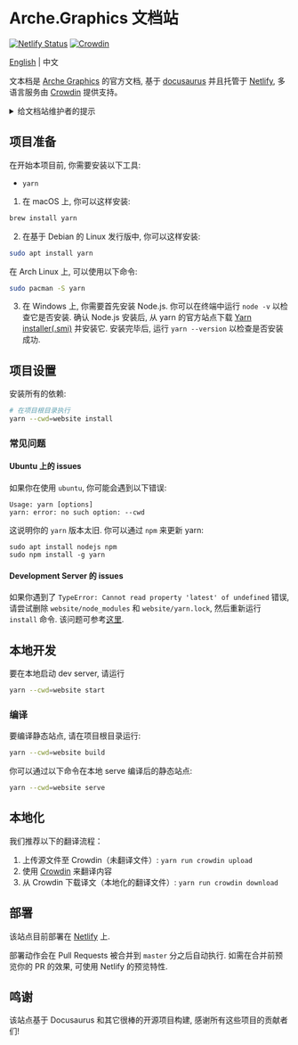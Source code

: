 # Arche.Graphics 文档站

[![Netlify Status](https://api.netlify.com/api/v1/badges/6efa698d-b180-4836-a596-09167462b860/deploy-status)](https://app.netlify.com/sites/archegraphics/deploys)
[![Crowdin](https://badges.crowdin.net/digitalarche/localized.svg)](https://crowdin.com/project/digitalarche)

[English]:./README.md

[中文]:./README-zh_CN.md

[English] | 中文

文本档是 [Arche Graphics](https://arche.graphics) 的官方文档, 基于 [docusaurus](https://docusaurus.io/)
并且托管于 [Netlify](https://www.netlify.com), 多语言服务由 [Crowdin](https://crowdin.com) 提供支持。

<details>
  <summary>给文档站维护者的提示</summary>

我们遵循本文档对应的 [docusaurus 指南](https://docusaurus.io/docs/i18n/crowdin#crowdin-tutorial)进行翻译工作. 请阅读这份指南以了解技术细节.

如果你希望单独在本地为某个具体的多语言项启用开发服务环境, 在命令后添加 `--locale TARGET_LOCALE` 即可, 比如, 为 `zh-Hans` 启动服务环境的命令:

  ```bash
  yarn --cwd=website start --locale zh-Hans
  ```

要预览翻译后的网站效果, 可执行

  ```bash
  yarn --cwd=website run crowdin download
  ```

以下载经过**通过审核**的的翻译项到你本地, 并执行上文的 `start` 命令, 在本地预览你关心的多语言项.

注意, 你可能需要在本地设置相应的环境变量 `CROWDIN_TOKEN`. 如果你有对应的权限, 可以从 Crowdin 的设置页生成 token.

为了适配源文件可能的重构, 你需要不定期地检查或重构 Crowdin 上的文件结构. 更多细节请参考[这里](https://docusaurus.io/docs/i18n/crowdin#maintaining-your-site).
</details>

## 项目准备

在开始本项目前, 你需要安装以下工具:

- `yarn`

1. 在 macOS 上, 你可以这样安装:

```bash
brew install yarn
```

2. 在基于 Debian 的 Linux 发行版中, 你可以这样安装:

```bash
sudo apt install yarn
```

在 Arch Linux 上, 可以使用以下命令:

```bash
sudo pacman -S yarn
```

3. 在 Windows 上, 你需要首先安装 Node.js. 你可以在终端中运行 `node -v` 以检查它是否安装. 确认 Node.js 安装后, 从 yarn
   的官方站点下载 [Yarn installer(.smi)](https://classic.yarnpkg.com/en/docs/install#windows-stable) 并安装它. 安装完毕后,
   运行 `yarn --version` 以检查是否安装成功.

## 项目设置

安装所有的依赖:

```bash
# 在项目根目录执行
yarn --cwd=website install
```

### 常见问题

#### Ubuntu 上的 issues

如果你在使用 `ubuntu`, 你可能会遇到以下错误:

```
Usage: yarn [options]
yarn: error: no such option: --cwd
```

这说明你的 `yarn` 版本太旧. 你可以通过 `npm` 来更新 yarn:

```
sudo apt install nodejs npm
sudo npm install -g yarn
```

#### Development Server 的 issues

如果你遇到了 `TypeError: Cannot read property 'latest' of undefined` 错误, 请尝试删除 `website/node_modules` 和 `website/yarn.lock`,
然后重新运行 `install` 命令. 该问题可参考[这里](https://github.com/facebook/docusaurus/issues/5106).

## 本地开发

要在本地启动 dev server, 请运行

```bash
yarn --cwd=website start
```

### 编译

要编译静态站点, 请在项目根目录运行:

```bash
yarn --cwd=website build
```

你可以通过以下命令在本地 serve 编译后的静态站点:

```bash
yarn --cwd=website serve
```

## 本地化

我们推荐以下的翻译流程：

1. 上传源文件至 Crowdin（未翻译文件）: ```yarn run crowdin upload```
2. 使用 [Crowdin](https://crowdin.com/project/digitalarche) 来翻译内容
3. 从 Crowdin 下载译文（本地化的翻译文件）: ```yarn run crowdin download```

## 部署

该站点目前部署在 [Netlify](netlify.com) 上.

部署动作会在 Pull Requests 被合并到 `master` 分之后自动执行. 如需在合并前预览你的 PR 的效果, 可使用 Netlify 的预览特性.

## 鸣谢

该站点基于 Docusaurus 和其它很棒的开源项目构建, 感谢所有这些项目的贡献者们!
